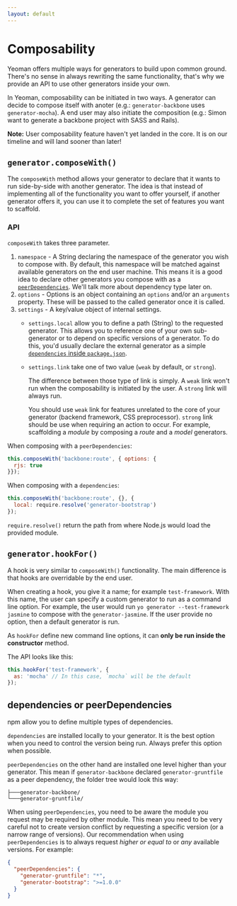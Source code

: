 ```yaml
---
layout: default
---
```


# Composability

Yeoman offers multiple ways for generators to build upon common ground. There's no sense in always rewriting the same functionality, that's why we provide an API to use other generators inside your own.

In Yeoman, composability can be initiated in two ways. A generator can decide to compose itself with anoter (e.g.: `generator-backbone` uses `generator-mocha`). A end user may also initiate the composition (e.g.: Simon want to generate a backbone project with SASS and Rails).

**Note:** User composability feature haven't yet landed in the core. It is on our timeline and will land sooner than later!

## `generator.composeWith()`

The `composeWith` method allows your generator to declare that it wants to run side-by-side with another generator. The idea is that instead of implementing all of the functionality you want to offer yourself, if another generator offers it, you can use it to complete the set of features you want to scaffold.

### API

`composeWith` takes three parameter.

1. `namespace` - A String declaring the namespace of the generator you wish to compose with. By default, this namespace will be matched against available generators on the end user machine. This means it is a good idea to declare other generators you compose with as a [`peerDependencies`](http://blog.nodejs.org/2013/02/07/peer-dependencies/). We'll talk more about dependency type later on.
2. `options` - Options is an object containing an `options` and/or an `arguments` property. These will be passed to the called generator once it is called.
3. `settings` - A key/value object of internal settings.
    * `settings.local` allow you to define a path (String) to the requested generator. This allows you to reference one of your own sub-generator or to depend on specific versions of a generator. To do this, you'd usually declare the external generator as a simple [`dependencies` inside `package.json`](https://www.npmjs.org/doc/files/package.json.html#dependencies).
    * `settings.link` take one of two value (`weak` by default, or `strong`).
    
      The difference between those type of link is simply. A `weak` link won't run when the composability is initiated by the user. A `strong` link will always run.

      You should use `weak` link for features unrelated to the core of your generator (backend framework, CSS preprocessor). `strong` link should be use when requiring an action to occur. For example, scaffolding a _module_ by composing a _route_ and a _model_ generators.


When composing with a `peerDependencies`:

```js
this.composeWith('backbone:route', { options: {
  rjs: true
}});
```

When composing with a `dependencies`:

```js
this.composeWith('backbone:route', {}, {
  local: require.resolve('generator-bootstrap')
});
```

`require.resolve()` return the path from where Node.js would load the provided module.

## `generator.hookFor()`

A hook is very similar to `composeWith()` functionality. The main difference is that hooks are overridable by the end user.

When creating a hook, you give it a name; for example `test-framework`. With this name, the user can specify a custom generator to run as a command line option. For example, the user would run `yo generator --test-framework jasmine` to compose with the `generator-jasmine`. If the user provide no option, then a default generator is run.

As `hookFor` define new command line options, it can **only be run inside the constructor** method.

The API looks like this:

```js
this.hookFor('test-framework', {
  as: 'mocha' // In this case, `mocha` will be the default
});
```

## dependencies or peerDependencies

npm allow you to define multiple types of dependencies.

`dependencies` are installed locally to your generator. It is the best option when you need to control the version being run. Always prefer this option when possible.

`peerDependencies` on the other hand are installed one level higher than your generator. This mean if `generator-backbone` declared `generator-gruntfile` as a peer dependency, the folder tree would look this way:

```
├───generator-backbone/
└───generator-gruntfile/
```

When using `peerDependencies`, you need to be aware the module you request may be required by other module. This mean you need to be very careful not to create version conflict by requesting a specific version (or a narrow range of versions). Our recommendation when using `peerDependencies` is to always request _higher or equal to_ or _any_ available versions. For example:

```json
{
  "peerDependencies": {
    "generator-gruntfile": "*",
    "generator-bootstrap": ">=1.0.0"
  }
}
```
